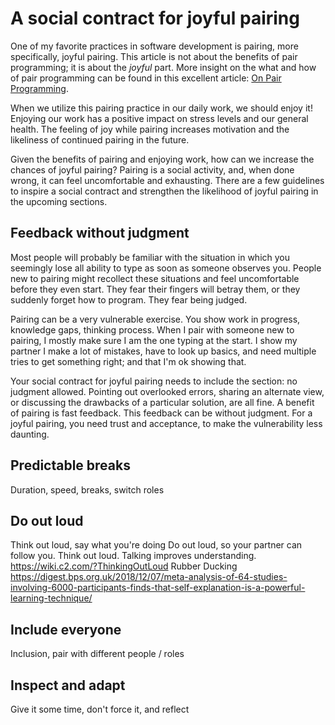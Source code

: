 # A social contract for joyful pairing
One of my favorite practices in software development is pairing, more specifically, joyful pairing.
This article is not about the benefits of pair programming; it is about the *joyful* part.
More insight on the what and how of pair programming can be found in this excellent article: [On Pair Programming](https://martinfowler.com/articles/on-pair-programming.html).

When we utilize this pairing practice in our daily work, we should enjoy it!
Enjoying our work has a positive impact on stress levels and our general health.
The feeling of joy while pairing increases motivation and the likeliness of continued pairing in the future.

Given the benefits of pairing and enjoying work, how can we increase the chances of joyful pairing?
Pairing is a social activity, and, when done wrong, it can feel uncomfortable and exhausting.
There are a few guidelines to inspire a social contract and strengthen the likelihood of joyful pairing in the upcoming sections.

## Feedback without judgment
Most people will probably be familiar with the situation in which you seemingly lose all ability to type as soon as someone observes you.
People new to pairing might recollect these situations and feel uncomfortable before they even start.
They fear their fingers will betray them, or they suddenly forget how to program.
They fear being judged.

Pairing can be a very vulnerable exercise. You show work in progress, knowledge gaps, thinking process.
When I pair with someone new to pairing, I mostly make sure I am the one typing at the start.
I show my partner I make a lot of mistakes, have to look up basics, and need multiple tries to get something right; and that I'm ok showing that.

Your social contract for joyful pairing needs to include the section: no judgment allowed.
Pointing out overlooked errors, sharing an alternate view, or discussing the drawbacks of a particular solution, are all fine.
A benefit of pairing is fast feedback.
This feedback can be without judgment.
For a joyful pairing, you need trust and acceptance, to make the vulnerability less daunting.

## Predictable breaks
Duration, speed, breaks, switch roles

## Do out loud
Think out loud, say what you're doing
Do out loud, so your partner can follow you.
Think out loud. Talking improves understanding.
https://wiki.c2.com/?ThinkingOutLoud
Rubber Ducking
https://digest.bps.org.uk/2018/12/07/meta-analysis-of-64-studies-involving-6000-participants-finds-that-self-explanation-is-a-powerful-learning-technique/

## Include everyone
Inclusion, pair with different people / roles

## Inspect and adapt
Give it some time, don't force it, and reflect
